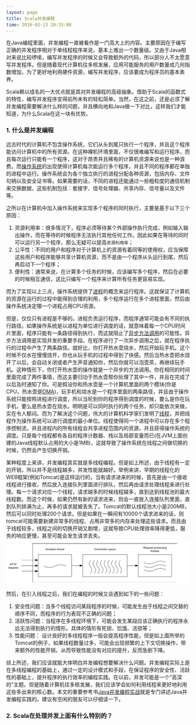 ```yaml
---
layout: page
title: Scala并发编程
time: 2016-02-13 20:33:00
---
```


在Java编程里面，并发编程一直被看作是一门高大上的内容。主要原因在于编写正确的并发程序相对于单线程程序来说，基本上难出一个数量级。又由于Java相对来说比较啰嗦，编写并发程序的时候又会导致额外的代码，所以部分人不太愿意写并发程序。但是随着现代计算机往多核发展，应用可能服务的用户数量成几何指数增加，为了更好地利用硬件资源，编写并发程序，应该要成为程序员的基本素养。

Scala赖以成名的一大优点就是其对并发编程的高级抽象。借助于Scala的函数式的特性，编写并发程序变得前所未有的轻松简单。当然，在这之前，还是必须了解并发编程需要解决什么样的问题，并且横向地和Java做一下对比，这样我们才能知道，为什么Scala在这一块有优势。

### 1. 什么是并发编程

远古时代的计算机不包含操作系统，它们从头到尾只执行一个程序，并且这个程序能访问计算机中的所有资源。在这种裸机环境里面，不仅很难编写和运行程序，而且每次运行只能有一个程序，这对于昂贵并且稀有的计算机资源来说也是一种浪费。而[操作系统](https://zh.wikipedia.org/zh-cn/%E6%93%8D%E4%BD%9C%E7%B3%BB%E7%BB%9F)的出现使得计算机每次能运行多个程序，并且不同的程序都在单独的进程中运行。操作系统会为各个独立执行的进程分配各种资源，包括内存、文件句柄以及安全证书等。如果需要的话，不同的进程还能通过一些粗粒度的通信机制来交换数据，这些机制包括：套接字、信号处理器、共享内存、信号量以及文件等。

之所以在计算机中加入操作系统来实现多个程序的同时执行，主要是基于以下三个原因：

1. 资源利用率：很多情况下，程序必须等待某个外部操作执行完成，例如输入输出操作，而在等待的时候程序无法执行其他任何工作。因此如果在等待的同时可以运行另一个程序，那么无疑可以提高`资源利用率`；
2. 公平性：不同的用户和程序对于计算机上的资源有着同等的使用权，应当保障这些用户和程序能够共享计算机资源，而不是由一个程序从头运行到尾，然后再启动下一个程序；
3. 便利性：通常来说，在计算多个任务的时候，应该编写多个程序，然后在必要的时候相互通信，这比只编写一个程序来计算所有任务更容易实现。

而为了实现以上三点，操作系统提供了[进程](https://zh.wikipedia.org/wiki/%E8%A1%8C%E7%A8%8B)的概念来运行程序。这就保证了计算机的资源在运行的过程中能得到合理的利用，多个程序运行在多个进程里面，然后由操作系统决定哪一个进程占用CPU资源。

但是，仅仅只有进程是不够的。进程负责运行程序，而程序通常可能会有不同的执行路径。如果操作系统是以进程为单位进行调度的话，就意味着每一个CPU时间片里面，程序只能有一条路径得到执行，而这就阻止了[异步方法调用](https://zh.wikipedia.org/wiki/%E5%BC%82%E6%AD%A5%E6%96%B9%E6%B3%95%E8%B0%83%E7%94%A8)的可能性。异步方法调用是实现并发的重要手段。在程序进行了一次异步调用之后，就在程序执行的过程中产生了两条路径。就好比，你打开热水壶烧水，然后开始玩手机。这个时候不仅水在慢慢烧开，你也从玩手机的过程中得到了快感。然后当热水壶把水烧开了以后，会自动关闭或者产生声音通知你，然后你就可以泡壶茶，再继续玩手机。这种情形下，你打开热水壶的操作就是一个异步的方法调用。你在相同的时间里面完成了两件事情，而这主要归功于热水壶帮你处理了其中一件，并且在完成了以后及时通知了你。可是假设你和热水壶是一个计算机里面的两个模块(你是CPU，热水壶是[DMA](https://zh.wikipedia.org/wiki/%E7%9B%B4%E6%8E%A5%E8%A8%98%E6%86%B6%E9%AB%94%E5%AD%98%E5%8F%96))，玩手机和烧水是一个程序里面的两条路径，并且由于操作系统只能按照进程进行调度，所以当轮到你的程序得到调度的时候，要么是你在玩手机，要么是热水壶在烧水。明明是可以同时执行的两个任务，却只能依次来做，实在令人郁闷。而为了解决这个问题，伟大的计算机科学家们发明了[线程](https://zh.wikipedia.org/wiki/%E7%BA%BF%E7%A8%8B)，并把线程作为操作系统可以进行调度的最小单位。线程使得同一个进程中可以存在多个程序控制流，并且进程内的所有线程会共享进程范围内的资源，并且获得操作系统的调度。只是每个线程都有各自的程序计数器、栈以及局部变量而已(在JVM上面创建的Java线程默认占用的大小是1MB)，这就导致了操作系统在线程之间做切换的时候，仍然会产生切换开销。

某种程度上来讲，并发编程其实就是多线程编程。但是如上所述，由于线程有一定的开销，所以并不是线程越多，并发性能就越好。举例来讲，早期的线程化的WEB框架(例如Tomcat)是这样运行的，当有请求进来的时候，首先是由一个接收线程进行接收，然后放入连接队列里面进行排队，然后再由请求处理线程来进行处理。每一个请求对应一个线程，请求越多的时候线程越多，直到达到线程池的最大线程数。而这个时候，如果仍然有新的请求进来，则会一直放入连接队列里面，直到队列排满为止，再多的请求就被丢失了。Tomcat的默认线程池大小是200MB，然后可以同时处理200个请求。但是如果在一瞬间有10000个请求进来的话，则tomcat可能需要新建非常多的线程、占用非常多的内存来处理这些请求。而且由于线程较多，线程之间的切换开销又剧增，这就导致CPU处理效率降得更低，服务的响应更慢，甚至可能会发生请求丢失。
![线程化服务器模型](/images/posts/201602/threadedServer.jpg "Threaded Web Server")

然后，在引入线程之后，我们在编程的时候又会遇到如下的一些问题：

1. 安全性问题：当多个线程访问某段程序的时候，可能发生由于线程之间交替的顺序不同，而程序的行为表现不正确的问题；
2. 活跃性问题：当程序在多线程环境下，可能会发生某段应该正确执行的程序永远无法得到执行的情形。具体的情形有死锁、饥饿、活锁等；
3. 性能问题： 设计良好的多线程程序一般会提高程序性能，但是如上面所举的Tomcat的例子，如果线程数量过多，可能会出现频繁的上下文切换操作，带来额外的性能开销，从而导致性能没有对应的提升，反而急剧下降。

综上所述，我们应该就能大体明白并发编程想要解决什么问题。并发编程实际上是在多线程编程的基础上，通过一定的设计模式和手段，在保证程序的安全性、活跃性的基础上，提升程序的执行效率的编程实践。在以前，并发可能是一个“高深的”主题。但是随着计算机往多核发展，我们应该学会如何利用线程来更好地利用这些多出来的核心数。本文的重要参考书[Java并发编程实战](http://jcip.net/)就是专门讲述Java并发编程实践的。建议有空闲的朋友可以仔细读一下。

### 2. Scala在处理并发上面有什么特别的？


